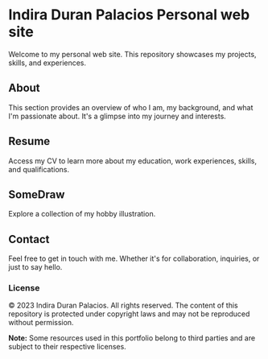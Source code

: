 # Indira Duran Palacios Personal web site

Welcome to my personal web site. This repository showcases my projects, skills, and experiences.

## About

This section provides an overview of who I am, my background, and what I'm passionate about. It's a glimpse into my journey and interests.

## Resume

Access my CV to learn more about my education, work experiences, skills, and qualifications.

## SomeDraw

Explore a collection of my hobby illustration.

## Contact

Feel free to get in touch with me. Whether it's for collaboration, inquiries, or just to say hello.

### License

© 2023 Indira Duran Palacios. All rights reserved. The content of this repository is protected under copyright laws and may not be reproduced without permission.

**Note:** Some resources used in this portfolio belong to third parties and are subject to their respective licenses.
